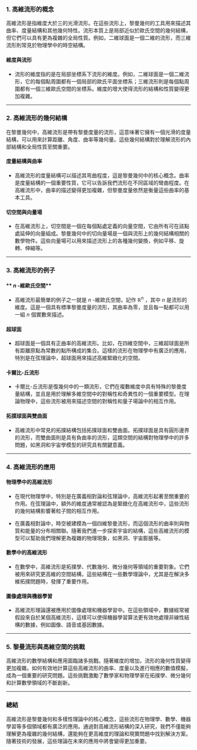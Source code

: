 
### **1. 高維流形的概念**

高維流形是指維度大於三的光滑流形。在這些流形上，黎曼幾何的工具用來描述其曲率、度量結構和其他幾何特性。流形本質上是局部近似於歐氏空間的幾何結構，但它們可以具有更為複雜的全局性質。例如，二維球面是一個二維的流形，而三維流形則常見於物理學中的時空結構。

#### **維度與流形**
- 流形的維度指的是在局部坐標系下流形的維度。例如，二維球面是一個二維流形，它的每個點周圍都有一個局部的歐氏平面坐標系；三維流形則是每個點周圍都有一個三維歐氏空間的坐標系。維度的增大使得流形的結構和性質變得更加複雜。

---

### **2. 高維流形的幾何結構**

在黎曼幾何中，高維流形是帶有黎曼度量的流形，這意味著它擁有一個光滑的度量結構，可以用來計算距離、角度、曲率等幾何量。這些幾何結構對於理解流形的內部結構和全局性質至關重要。

#### **度量結構與曲率**
- 高維流形的度量結構可以描述其弯曲程度，這是黎曼幾何中的核心概念。曲率是度量結構的一個重要性質，它可以告訴我們流形在不同區域的彎曲程度。在高維流形中，曲率的描述變得更加複雜，但黎曼度量依然是衡量這些曲率的基本工具。

#### **切空間與向量場**
- 在高維流形上，切空間是一個在每個點處定義的向量空間，它由所有可在該點處延伸的向量組成。黎曼幾何中的切向量場是一個與流形上的幾何結構相關的數學物件。這些向量場可以用來描述流形上的各種幾何變換，例如平移、旋轉、伸縮等。

---

### **3. 高維流形的例子**

#### ** $n$ -維歐氏空間**
- 高維流形最簡單的例子之一就是  $n$ -維歐氏空間，記作  $\mathbb{R}^n$ ，其中  $n$  是流形的維度。這是一個具有標準黎曼度量的流形，其曲率為零，並且每一點都可以用一組  $n$  個實數來描述。

#### **超球面**
- 超球面是一個具有正曲率的高維流形。比如，在四維空間中，三維超球面是所有距離原點為常數的點所構成的集合。這樣的流形在物理學中有廣泛的應用，特別是在弦理論中，超球面用來描述高維緊緻化的空間。

#### **卡爾比-丘流形**
- 卡爾比-丘流形是復幾何中的一類流形，它們在複數維度中具有特殊的黎曼度量結構，並且是用於理解多維空間中的對稱性和奇異性的一個重要模型。在理論物理中，這些流形被用來描述空間的對稱性和量子場論中的相互作用。

#### **拓撲球面與雙曲面**
- 高維流形中常見的拓撲結構包括拓撲球面和雙曲面。拓撲球面是具有圓形邊界的流形，而雙曲面則是具有負曲率的流形，這類空間的結構對物理學中的許多問題，如黑洞和宇宙學模型的研究具有關鍵意義。

---

### **4. 高維流形的應用**

#### **物理學中的高維流形**
- 在現代物理學中，特別是在廣義相對論和弦理論中，高維流形起著至關重要的作用。在弦理論中，額外的維度通常被認為是緊緻化在高維流形中，這些流形的幾何結構影響著粒子間的相互作用。
  
- 在廣義相對論中，時空被建模為一個四維黎曼流形，而這個流形的曲率則與物質和能量的分布相關聯。隨著我們進一步探索宇宙的結構，這些高維流形的模型可以幫助我們理解更為複雜的物理現象，如黑洞、宇宙膨脹等。

#### **數學中的高維流形**
- 在數學中，高維流形是拓撲學、代數幾何、微分幾何等領域的重要對象。它們被用來研究更高維的空間結構，這些結構在一些數學理論中，尤其是在解決多維拓撲問題時，發揮了重要作用。

#### **圖像處理與機器學習**
- 高維流形理論還被應用於圖像處理和機器學習中。在這些領域中，數據經常被假設來自於某個高維流形，這樣可以使得機器學習算法更有效地處理非線性結構的數據，例如圖像、語音或基因數據。

---

### **5. 黎曼流形與高維空間的挑戰**

高維流形的數學結構和應用面臨諸多挑戰。隨著維度的增加，流形的幾何性質變得更加複雜。如何有效地計算這些高維流形的曲率、度量以及進行相應的數值模擬，成為一個重要的研究問題。這些挑戰激勵了數學家和物理學家在拓撲學、微分幾何和計算數學領域的不斷創新。

---

### **總結**

高維流形是黎曼幾何和多樣性理論中的核心概念，這些流形在物理學、數學、機器學習等多個領域都有廣泛的應用。通過對高維流形結構的深入研究，我們不僅能夠理解更為複雜的幾何結構，還能夠在更高維度的理論和現實問題中找到解決方案。隨著技術的發展，這些理論在未來的應用中將會變得更加重要。